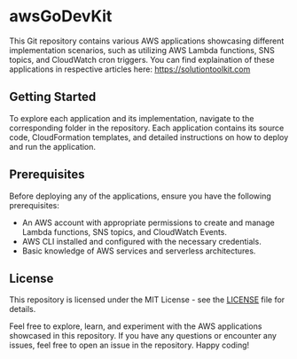 # awsGoDevKit

This Git repository contains various AWS applications showcasing different implementation scenarios, such as utilizing AWS Lambda functions, SNS topics, and CloudWatch cron triggers.
You can find explaination of these applications in respective articles here: https://solutiontoolkit.com

## Getting Started

To explore each application and its implementation, navigate to the corresponding folder in the repository. Each application contains its source code, CloudFormation templates, and detailed instructions on how to deploy and run the application.

## Prerequisites

Before deploying any of the applications, ensure you have the following prerequisites:

- An AWS account with appropriate permissions to create and manage Lambda functions, SNS topics, and CloudWatch Events.
- AWS CLI installed and configured with the necessary credentials.
- Basic knowledge of AWS services and serverless architectures.

## License

This repository is licensed under the MIT License - see the [LICENSE](LICENSE) file for details.

Feel free to explore, learn, and experiment with the AWS applications showcased in this repository. If you have any questions or encounter any issues, feel free to open an issue in the repository. Happy coding!
